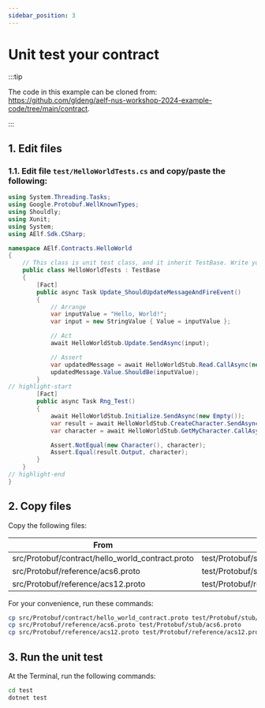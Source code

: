 ```yaml
---
sidebar_position: 3
---
```


# Unit test your contract

:::tip

The code in this example can be cloned from: https://github.com/gldeng/aelf-nus-workshop-2024-example-code/tree/main/contract.

:::

## 1. Edit files

### 1.1. Edit file `test/HelloWorldTests.cs` and copy/paste the following:

```csharp title="test/HelloWorldTests.cs" showLineNumbers
using System.Threading.Tasks;
using Google.Protobuf.WellKnownTypes;
using Shouldly;
using Xunit;
using System;
using AElf.Sdk.CSharp;

namespace AElf.Contracts.HelloWorld
{
    // This class is unit test class, and it inherit TestBase. Write your unit test code inside it.
    public class HelloWorldTests : TestBase
    {
        [Fact]
        public async Task Update_ShouldUpdateMessageAndFireEvent()
        {
            // Arrange
            var inputValue = "Hello, World!";
            var input = new StringValue { Value = inputValue };

            // Act
            await HelloWorldStub.Update.SendAsync(input);

            // Assert
            var updatedMessage = await HelloWorldStub.Read.CallAsync(new Empty());
            updatedMessage.Value.ShouldBe(inputValue);
        }
// highlight-start
        [Fact]
        public async Task Rng_Test()
        {
            await HelloWorldStub.Initialize.SendAsync(new Empty());
            var result = await HelloWorldStub.CreateCharacter.SendAsync(new Empty());
            var character = await HelloWorldStub.GetMyCharacter.CallAsync(DefaultAccount.Address);

            Assert.NotEqual(new Character(), character);
            Assert.Equal(result.Output, character);
        }
    }
// highlight-end
}
```

## 2. Copy files

Copy the following files:

| From                                             | To                                            |
| ------------------------------------------------ | --------------------------------------------- |
| src/Protobuf/contract/hello_world_contract.proto | test/Protobuf/stub/hello_world_contract.proto |
| src/Protobuf/reference/acs6.proto                | test/Protobuf/stub/acs6.proto                 |
| src/Protobuf/reference/acs12.proto               | test/Protobuf/reference/acs12.proto           |

For your convenience, run these commands:

```bash
cp src/Protobuf/contract/hello_world_contract.proto test/Protobuf/stub/hello_world_contract.proto
cp src/Protobuf/reference/acs6.proto test/Protobuf/stub/acs6.proto
cp src/Protobuf/reference/acs12.proto test/Protobuf/reference/acs12.proto
```

## 3. Run the unit test

At the Terminal, run the following commands:

```bash
cd test
dotnet test
```
